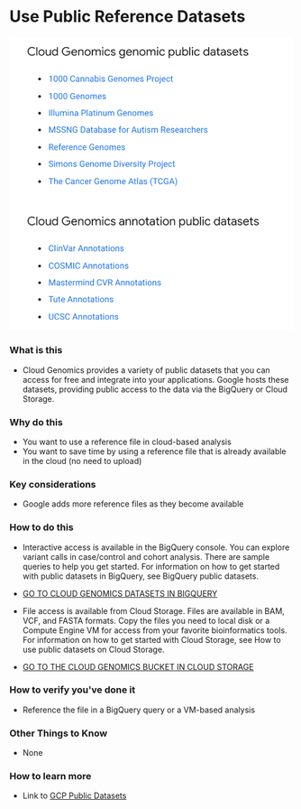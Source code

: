 # Use Public Reference Datasets

[![public-datasets](/images/public-datasets.png)]()

### What is this
- Cloud Genomics provides a variety of public datasets that you can access for free and integrate into your applications. Google hosts these datasets, providing public access to the data via the BigQuery or Cloud Storage.


### Why do this
 - You want to use a reference file in cloud-based analysis
 - You want to save time by using a reference file that is already available in the cloud (no need to upload)

### Key considerations
 - Google adds more reference files as they become available

### How to do this
 - Interactive access is available in the BigQuery console. You can explore variant calls in case/control and cohort analysis. There are sample queries to help you get started. For information on how to get started with public datasets in BigQuery, see BigQuery public datasets.

 - [GO TO CLOUD GENOMICS DATASETS IN BIGQUERY](https://bigquery.cloud.google.com/project/genomics-public-data)

 - File access is available from Cloud Storage. Files are available in BAM, VCF, and FASTA formats. Copy the files you need to local disk or a Compute Engine VM for access from your favorite bioinformatics tools. For information on how to get started with Cloud Storage, see How to use public datasets on Cloud Storage.

 - [GO TO THE CLOUD GENOMICS BUCKET IN CLOUD STORAGE](https://console.cloud.google.com/storage/genomics-public-data/)

### How to verify you've done it
 - Reference the file in a BigQuery query or a VM-based analysis

### Other Things to Know
 - None

### How to learn more
 - Link to [GCP Public Datasets](https://cloud.google.com/genomics/docs/public-datasets/)
